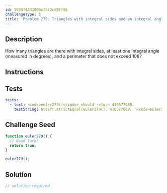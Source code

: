 ```yaml
---
id: 5900f4841000cf542c50ff96
challengeType: 5
title: 'Problem 279: Triangles with integral sides and an integral angle'
---
```


## Description
<section id='description'>
How many triangles are there with integral sides, at least one integral angle (measured in degrees), and a perimeter that does not exceed 108?
</section>

## Instructions
<section id='instructions'>

</section>

## Tests
<section id='tests'>

```yml
tests:
  - text: <code>euler279()</code> should return 416577688.
    testString: assert.strictEqual(euler279(), 416577688, '<code>euler279()</code> should return 416577688.');

```

</section>

## Challenge Seed
<section id='challengeSeed'>

<div id='js-seed'>

```js
function euler279() {
  // Good luck!
  return true;
}

euler279();
```

</div>



</section>

## Solution
<section id='solution'>

```js
// solution required
```
</section>
